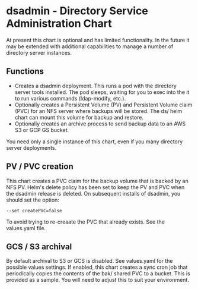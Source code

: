 # dsadmin - Directory Service Administration Chart

At present this chart is optional and has limited functionality. In the future it may be extended with
additional capabilities to manage a number of directory server instances.


## Functions

* Creates a dsadmin deployment. This runs a pod with the directory server tools installed. The pod sleeps, waiting for you to exec into the it to run various commands (ldap-modify, etc.).
* Optionally creates a Persistent Volume (PV) and Persistent Volume claim (PVC) for an NFS server where backups will be stored. The ds/ helm chart can mount this volume for backup and restore.
* Optionally creates an archive process to send backup data to an AWS S3 or GCP GS bucket.


You need only a single instance of this chart, even if you many directory server deployments.


## PV / PVC creation

This chart creates a PVC claim for the backup volume that is backed by an NFS PV. Helm's delete policy has been set to keep the PV and PVC when the dsadmin release is deleted. On subsequent installs of dsadmin, you should set the option:

`--set createPVC=false` 

To avoid trying to re-creaate the PVC that already exists.  See the values.yaml file.

## GCS / S3 archival

By default archival to S3 or GCS is disabled. See values.yaml for the possible values settings. If enabled, 
this chart creates a sync cron job that periodically copies the contents of the bak/ shared PVC to a bucket. 
This is provided as a sample. You will need to adjust this to suit your environment. 
